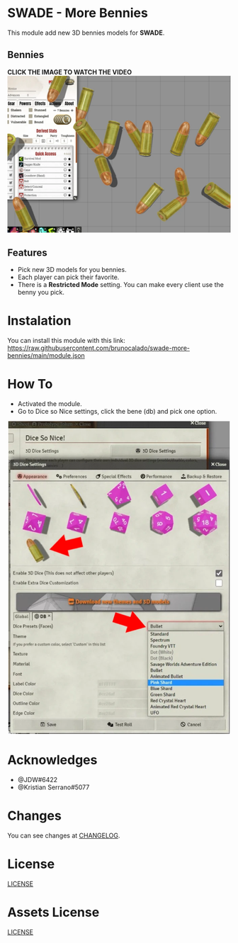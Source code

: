 # SWADE - More Bennies
This module add new 3D bennies models for **SWADE**.

## Bennies
**CLICK THE IMAGE TO WATCH THE VIDEO**
[![Demonstration](docs/docs-thumbnail.webp)](https://youtu.be/k2E7kDZLmFk)

## Features
- Pick new 3D models for you bennies.
- Each player can pick their favorite.
- There is a **Restricted Mode** setting. You can make every client use the benny you pick.

# Instalation
You can install this module with this link: https://raw.githubusercontent.com/brunocalado/swade-more-bennies/main/module.json

# How To
- Activated the module. 
- Go to Dice so Nice settings, click the bene (db) and pick one option.

<p align="center">
  <img width="500" src="docs/docs-dsn-settings.webp">
</p>

# Acknowledges
- @JDW#6422 
- @Kristian Serrano#5077 

# Changes
You can see changes at [CHANGELOG](CHANGELOG.md).

# License
[LICENSE](LICENSE.md)

# Assets License
[LICENSE](LICENSE-ASSETS.md)